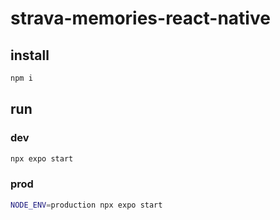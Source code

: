 # strava-memories-react-native

## install

```bash
npm i
```

## run

### dev

```bash
npx expo start
```

### prod

```bash
NODE_ENV=production npx expo start
```
